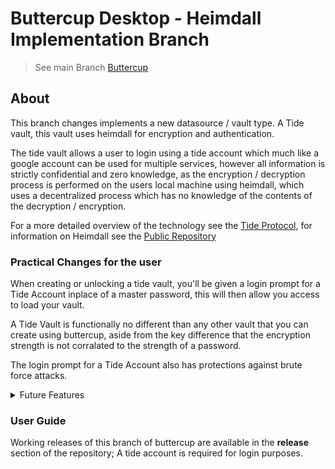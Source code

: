 # Buttercup Desktop - Heimdall Implementation Branch

> See main Branch [Buttercup](https://github.com/buttercup/buttercup-desktop/tree/master)

## About
This branch changes implements a new datasource / vault type. A Tide vault, this vault uses heimdall for encryption and authentication. 

The tide vault allows a user to login using a tide account which much like a google account can be used for multiple services, however all information is strictly confidential and zero knowledge, as the encryption / decryption process is performed on the users local machine using heimdall, which uses a decentralized process which has no knowledge of the contents of the decryption / encryption. 

For a more detailed overview of the technology see the [Tide Protocol](https://tide.org/tideprotocol), for information on Heimdall see the [Public Repository](https://github.com/tide-foundation/heimdall)

### Practical Changes for the user
When creating or unlocking a tide vault, you'll be given a login prompt for a Tide Account inplace of a master password, this will then allow you access to load your vault.

A Tide Vault is functionally no different than any other vault that you can create using buttercup, aside from the key difference that the encryption strength is not corralated to the strength of a password.

The login prompt for a Tide Account also has protections against brute force attacks.

<details>
    <summary>Future Features</summary>
    The ability to nominate another Tide Account access to specific group folders in your own tide vault; This is possible due to Tide's technology and is a feature that our team would like to implement. 
</details>

### User Guide
Working releases of this branch of buttercup are available in the **release** section of the repository; A tide account is required for login purposes.
